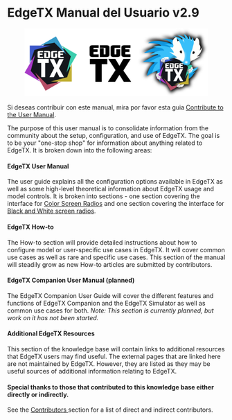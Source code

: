 # EdgeTX Manual del Usuario v2.9

<figure><img src=".gitbook/assets/logos (1).png" alt=""><figcaption></figcaption></figure>

Si deseas contribuir con este manual, mira por favor esta guia [Contribute to the User Manual](edgetx-how-to/contribute-to-the-user-manual.md).

The purpose of this user manual is to consolidate information from the community about the setup, configuration, and use of EdgeTX. The goal is to be your "one-stop shop" for information about anything related to EdgeTX. It is broken down into the following areas:

#### EdgeTX User Manual <a href="#edgetx-user-manual" id="edgetx-user-manual"></a>

The user guide explains all the configuration options available in EdgeTX as well as some high-level theoretical information about EdgeTX usage and model controls. It is broken into sections - one section covering the interface for [Color Screen Radios](https://app.gitbook.com/o/-MgQ7Ok46bXLbvoz\_AeM/s/G9cXG2SsywqpT8oP5rLH/edgetx-user-manual/user-manual-for-color-screen-radios) and one section covering the interface for [Black and White screen radios](https://app.gitbook.com/o/-MgQ7Ok46bXLbvoz\_AeM/s/G9cXG2SsywqpT8oP5rLH/b-and-w-radios).

#### EdgeTX How-to <a href="#edgetx-how-to" id="edgetx-how-to"></a>

The How-to section will provide detailed instructions about how to configure model or user-specific use cases in EdgeTX. It will cover common use cases as well as rare and specific use cases. This section of the manual will steadily grow as new How-to articles are submitted by contributors.

#### **EdgeTX Companion User Manual (planned)** <a href="#edgetx-companion-user-manual-planned" id="edgetx-companion-user-manual-planned"></a>

The EdgeTX Companion User Guide will cover the different features and functions of EdgeTX Companion and the EdgeTX Simulator as well as common use cases for both. _Note: This section is currently planned, but work on it has not been started._

#### Additional EdgeTX Resources <a href="#additional-edgetx-resources" id="additional-edgetx-resources"></a>

This section of the knowledge base will contain links to additional resources that EdgeTX users may find useful. The external pages that are linked here are not maintained by EdgeTX. However, they are listed as they may be useful sources of additional information relating to EdgeTX.

#### Special thanks to those that contributed to this knowledge base either directly or indirectly. <a href="#special-thanks-to-those-that-contributed-to-this-knowledge-base-either-directly-or-indirectly." id="special-thanks-to-those-that-contributed-to-this-knowledge-base-either-directly-or-indirectly."></a>

See the [Contributors ](https://app.gitbook.com/o/-MgQ7Ok46bXLbvoz\_AeM/s/G9cXG2SsywqpT8oP5rLH/more/contributors)section for a list of direct and indirect contributors.
